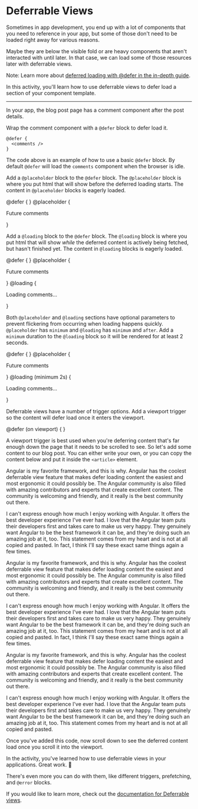 # Deferrable Views

Sometimes in app development, you end up with a lot of components that you need to reference in your app, but some of those don't need to be loaded right away for various reasons.

Maybe they are below the visible fold or are heavy components that aren't interacted with until later. In that case, we can load some of those resources later with deferrable views.

Note: Learn more about [deferred loading with @defer in the in-depth guide](/guide/templates/defer).

In this activity, you'll learn how to use deferrable views to defer load a section of your component template.

<hr>

<docs-workflow>

<docs-step title="Add a `@defer` block around the comments component">

In your app, the blog post page has a comment component after the post details.

Wrap the comment component with a `@defer` block to defer load it.

```angular-html
@defer {
  <comments />
}
```

The code above is an example of how to use a basic `@defer` block. By default `@defer` will load the `comments` component when the browser is idle.

</docs-step>

<docs-step title="Add a placeholder">

Add a `@placeholder` block to the `@defer` block. The `@placeholder` block is where you put html that will show before the deferred loading starts. The content in `@placeholder` blocks is eagerly loaded.

<docs-code language="angular-html" highlight="[3,4,5]">
@defer {
  <comments />
} @placeholder {
  <p>Future comments</p>
}
</docs-code>

</docs-step>

<docs-step title="Add a loading block">

Add a `@loading` block to the `@defer` block. The `@loading` block is where you put html that will show _while_ the deferred content is actively being fetched, but hasn't finished yet. The content in `@loading` blocks is eagerly loaded.

<docs-code language="angular-html" highlight="[5,6,7]">
@defer {
  <comments />
} @placeholder {
  <p>Future comments</p>
} @loading {
  <p>Loading comments...</p>
}
</docs-code>

</docs-step>

<docs-step title="Add a minimum duration">

Both `@placeholder` and `@loading` sections have optional parameters to prevent flickering from occurring when loading happens quickly. `@placeholder` has `minimum` and `@loading` has `minimum` and `after`. Add a `minimum` duration to the `@loading` block so it will be rendered for at least 2 seconds.

<docs-code language="angular-html" highlight="[5]">
@defer {
  <comments />
} @placeholder {
  <p>Future comments</p>
} @loading (minimum 2s) {
  <p>Loading comments...</p>
}
</docs-code>

</docs-step>

<docs-step title="Add a viewport trigger">

Deferrable views have a number of trigger options. Add a viewport trigger so the content will defer load once it enters the viewport.

<docs-code language="angular-html" highlight="[1]">
@defer (on viewport) {
  <comments />
}
</docs-code>

</docs-step>

<docs-step title="Add content">

A viewport trigger is best used when you're deferring content that's far enough down the page that it needs to be scrolled to see. So let's add some content to our blog post. You can either write your own, or you can copy the content below and put it inside the `<article>` element.

<docs-code language="html" highlight="[1]">
<article>
  <p>Angular is my favorite framework, and this is why. Angular has the coolest deferrable view feature that makes defer loading content the easiest and most ergonomic it could possibly be. The Angular community is also filled with amazing contributors and experts that create excellent content. The community is welcoming and friendly, and it really is the best community out there.</p>
  <p>I can't express enough how much I enjoy working with Angular. It offers the best developer experience I've ever had. I love that the Angular team puts their developers first and takes care to make us very happy. They genuinely want Angular to be the best framework it can be, and they're doing such an amazing job at it, too. This statement comes from my heart and is not at all copied and pasted. In fact, I think I'll say these exact same things again a few times.</p>
  <p>Angular is my favorite framework, and this is why. Angular has the coolest deferrable view feature that makes defer loading content the easiest and most ergonomic it could possibly be. The Angular community is also filled with amazing contributors and experts that create excellent content. The community is welcoming and friendly, and it really is the best community out there.</p>
  <p>I can't express enough how much I enjoy working with Angular. It offers the best developer experience I've ever had. I love that the Angular team puts their developers first and takes care to make us very happy. They genuinely want Angular to be the best framework it can be, and they're doing such an amazing job at it, too. This statement comes from my heart and is not at all copied and pasted. In fact, I think I'll say these exact same things again a few times.</p>
  <p>Angular is my favorite framework, and this is why. Angular has the coolest deferrable view feature that makes defer loading content the easiest and most ergonomic it could possibly be. The Angular community is also filled with amazing contributors and experts that create excellent content. The community is welcoming and friendly, and it really is the best community out there.</p>
  <p>I can't express enough how much I enjoy working with Angular. It offers the best developer experience I've ever had. I love that the Angular team puts their developers first and takes care to make us very happy. They genuinely want Angular to be the best framework it can be, and they're doing such an amazing job at it, too. This statement comes from my heart and is not at all copied and pasted.</p>
</article>
</docs-code>

Once you've added this code, now scroll down to see the deferred content load once you scroll it into the viewport.

</docs-step>

</docs-workflow>

In the activity, you've learned how to use deferrable views in your applications. Great work. 🙌

There's even more you can do with them, like different triggers, prefetching, and `@error` blocks.

If you would like to learn more, check out the [documentation for Deferrable views](guide/defer).
